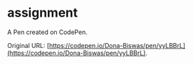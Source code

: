 # assignment

A Pen created on CodePen.

Original URL: [https://codepen.io/Dona-Biswas/pen/yyLBBrL](https://codepen.io/Dona-Biswas/pen/yyLBBrL).

